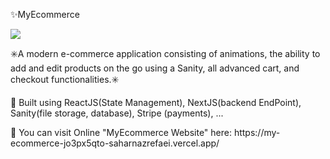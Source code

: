 <p>✨MyEcommerce</p>

<img src="https://user-images.githubusercontent.com/102354875/188324853-66692fae-8a09-4a26-bbb5-ce1362578549.png"></img>

<p>✳️A modern e-commerce application consisting of animations, the ability to add and edit products on the go using a Sanity, all advanced cart, and checkout functionalities.✳️</p>

<p>📍 Built using ReactJS(State Management), NextJS(backend EndPoint), Sanity(file storage, database), Stripe (payments), ... </p> 
<p>📍 You can visit Online "MyEcommerce Website" here: https://my-ecommerce-jo3px5qto-saharnazrefaei.vercel.app/ </P>
